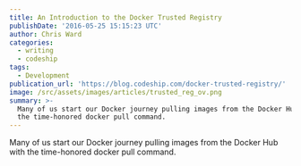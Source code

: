 ```yaml
---
title: An Introduction to the Docker Trusted Registry
publishDate: '2016-05-25 15:15:23 UTC'
author: Chris Ward
categories:
  - writing
  - codeship
tags:
  - Development
publication_url: 'https://blog.codeship.com/docker-trusted-registry/'
image: /src/assets/images/articles/trusted_reg_ov.png
summary: >-
  Many of us start our Docker journey pulling images from the Docker Hub with
  the time-honored docker pull command.
---
```

Many of us start our Docker journey pulling images from the Docker Hub with the time-honored docker pull command.

